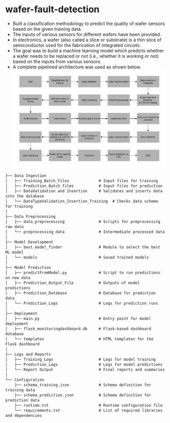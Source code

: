 # wafer-fault-detection
* Built a classification methodology to predict the quality of wafer sensors based on the given training data.
* The inputs of various sensors for different wafers have been provided. 
* In electronics, a wafer (also called a slice or substrate) is a thin slice of semiconductor used for the fabrication of integrated circuits.
* The goal was to build a machine learning model which predicts whether a wafer needs to be replaced or not (i.e., whether it is working or not) based on the inputs from various sensors.
* A complete pipelined architecture was used as shown below.
![alt text](architecture.jpg)

```
├── Data Ingestion  
│   ├── Training_Batch_Files             # Input files for training  
│   ├── Prediction_Batch_files           # Input files for prediction  
│   ├── DataValidation and Insertion     # Validates and inserts data into the database  
│   └── DataTypeValidation_Insertion_Training  # Checks data schema for training  
│  
├── Data Preprocessing  
│   ├── data_preprocessing               # Scripts for preprocessing raw data  
│   └── preprocessing_data               # Intermediate processed data  
│  
├── Model Development  
│   ├── best_model_finder                # Module to select the best ML model  
│   └── models                           # Saved trained models  
│  
├── Model Prediction  
│   ├── predictFromModel.py              # Script to run predictions on new data  
│   ├── Prediction_Output_File           # Outputs of model predictions  
│   ├── Prediction_Database              # Database for prediction data  
│   └── Prediction_Logs                  # Logs for prediction runs  
│  
├── Deployment  
│   ├── main.py                          # Entry point for model deployment  
│   ├── flask_monitoringdashboard.db     # Flask-based dashboard database  
│   └── templates                        # HTML templates for the Flask dashboard  
│  
├── Logs and Reports  
│   ├── Training_Logs                    # Logs for model training  
│   ├── Prediction_Logs                  # Logs for model predictions  
│   └── Report Output                    # Final reports and summaries  
│  
└── Configuration  
    ├── schema_training.json             # Schema definition for training data  
    ├── schema_prediction.json           # Schema definition for prediction data  
    ├── runtime.txt                      # Runtime configuration file  
    └── requirements.txt                 # List of required libraries and dependencies
```

